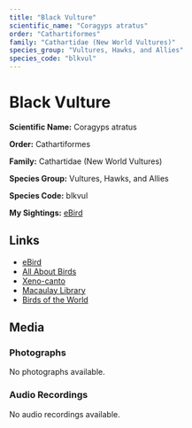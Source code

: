 ```yaml
---
title: "Black Vulture"
scientific_name: "Coragyps atratus"
order: "Cathartiformes"
family: "Cathartidae (New World Vultures)"
species_group: "Vultures, Hawks, and Allies"
species_code: "blkvul"
---
```


# Black Vulture

**Scientific Name:** Coragyps atratus

**Order:** Cathartiformes

**Family:** Cathartidae (New World Vultures)

**Species Group:** Vultures, Hawks, and Allies

**Species Code:** blkvul

**My Sightings:** [eBird](https://ebird.org/lifelist?r=world&time=life&spp=blkvul)

## Links
* [eBird](https://ebird.org/species/blkvul) 
* [All About Birds](https://www.allaboutbirds.org/guide/blkvul) 
* [Xeno-canto](https://www.xeno-canto.org/species/coragyps-atratus) 
* [Macaulay Library](https://search.macaulaylibrary.org/catalog?taxonCode=blkvul&sort=rating_rank_desc)
* [Birds of the World](https://birdsoftheworld.org/bow/species/blkvul)

## Media
### Photographs
No photographs available.

### Audio Recordings
No audio recordings available.

